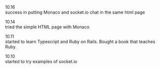 10.16<br>
success in putting Monaco and socket.io chat in the same html page

10.14<br>
tried the simple HTML page with Monaco

10.11<br>
started to learn Typescript and Ruby on Rails. Bought a book that teaches Ruby.

10.10<br>
started to try examples of socket.io